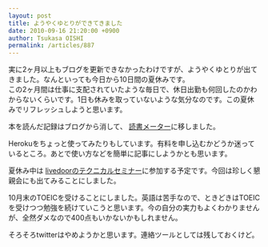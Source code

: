 ```yaml
---
layout: post
title: ようやくゆとりができてきました
date: 2010-09-16 21:20:00 +0900
author: Tsukasa OISHI
permalink: /articles/887
---
```



実に2ヶ月以上もブログを更新できなかったわけですが、ようやくゆとりが出てきました。なんといっても今日から10日間の夏休みです。  
この2ヶ月間は仕事に支配されていたような毎日で、休日出勤も何回したのかわからないくらいです。1日も休みを取っていないような気分なのです。この夏休みでリフレッシュしようと思います。  

本を読んだ記録はブログから消して、 [読書メーター](http://book.akahoshitakuya.com/u/36272)に移しました。  

Herokuをちょっと使ってみたりもしています。有料を申し込むかどうか迷っているところ。あとで使い方などを簡単に記事にしようかとも思います。  

夏休み中は [livedoorのテクニカルセミナー](http://blog.livedoor.jp/techblog/archives/65310504.html)に参加する予定です。今回は珍しく懇親会にも出てみることにしました。  

10月末のTOEICを受けることにしました。英語は苦手なので、ときどきはTOEICを受けつつ勉強を続けていこうと思います。今の自分の実力もよくわかりませんが、全然ダメなので400点もいかないかもしれません。  

そろそろtwitterはやめようかと思います。連絡ツールとしては残しておくけど。  

